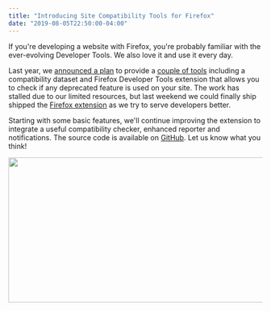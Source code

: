 ```yaml
---
title: "Introducing Site Compatibility Tools for Firefox"
date: "2019-08-05T22:50:00-04:00"
---
```

If you're developing a website with Firefox, you're probably familiar with the ever-evolving Developer Tools. We also love it and use it every day.

Last year, we [announced a plan](https://twitter.com/FxSiteCompat/status/996052059035176961) to provide a [couple of tools](https://www.fxsitecompat.dev/en-CA/tools/) including a compatibility dataset and Firefox Developer Tools extension that allows you to check if any deprecated feature is used on your site. The work has stalled due to our limited resources, but last weekend we could finally ship shipped the [Firefox extension](https://addons.mozilla.org/firefox/addon/site-compatibility-tools/) as we try to serve developers better.

Starting with some basic features, we'll continue improving the extension to integrate a useful compatibility checker, enhanced reporter and notifications. The source code is available on [GitHub](https://github.com/fxsitecompat/firefox-extension). Let us know what you think!

<img src="/images/screenshots/firefox-extension.png" alt="" width="512" height="288">
